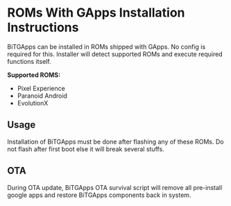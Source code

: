 # ROMs With GApps Installation Instructions

BiTGApps can be installed in ROMs shipped with GApps. No config is required for this. Installer will detect supported ROMs and execute required functions itself.

**Supported ROMS:**

* Pixel Experience
* Paranoid Android
* EvolutionX

## Usage

Installation of BiTGApps must be done after flashing any of these ROMs. Do not flash after first boot else it will break several stuffs.

## OTA

During OTA update, BiTGApps OTA survival script will remove all pre-install google apps and restore BiTGApps components back in system.
